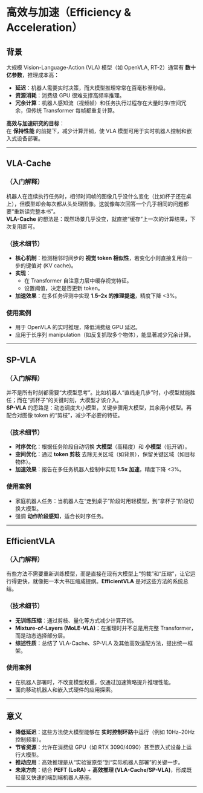 # 高效与加速（Efficiency & Acceleration）

## 背景
大规模 Vision-Language-Action (VLA) 模型（如 OpenVLA, RT-2）通常有 **数十亿参数**，推理成本高：  
- **延迟**：机器人需要实时决策，而大模型推理常常在百毫秒至秒级。  
- **资源消耗**：消费级 GPU 很难支撑高频率推理。  
- **冗余计算**：机器人感知流（视频帧）和任务执行过程存在大量时序/空间冗余，但传统 Transformer 每帧都重复计算。  

**高效与加速研究的目标**：  
在 **保持性能** 的前提下，减少计算开销，使 VLA 模型可用于实时机器人控制和嵌入式设备部署。

---

## VLA-Cache

### （入门解释）
机器人在连续执行任务时，相邻时间帧的图像几乎没什么变化（比如杯子还在桌上），但模型却会每次都从头处理图像。这就像每次回答一个几乎相同的问题都要“重新读完整本书”。  
**VLA-Cache** 的想法是：既然场景几乎没变，就直接“缓存”上一次的计算结果，下次复用即可。

### （技术细节）
- **核心机制**：检测相邻时间步的 **视觉 token 相似性**，若变化小则直接复用前一步的键值对 (KV cache)。  
- **实现**：  
  - 在 Transformer 自注意力层中缓存视觉特征。  
  - 设置阈值，决定是否更新 token。  
- **加速效果**：在多任务评测中实现 **1.5–2x 的推理提速**，精度下降 <3%。  

### 使用案例
- 用于 OpenVLA 的实时推理，降低消费级 GPU 延迟。  
- 应用于长序列 manipulation（如反复抓取多个物体），能显著减少冗余计算。  

---

## SP-VLA

### （入门解释）
并不是所有时刻都需要“大模型思考”。比如机器人“直线走几步”时，小模型就能胜任；而在“抓杯子”的关键时刻，大模型才该介入。  
**SP-VLA** 的思路是：动态调度大小模型，关键步骤用大模型，其余用小模型。再配合对图像 token 的“剪枝”，减少不必要的特征。

### （技术细节）
- **时序优化**：根据任务阶段自动切换 **大模型**（高精度）和 **小模型**（低开销）。  
- **空间优化**：通过 **token 剪枝** 去除无关区域（如背景），保留关键区域（如目标物体）。  
- **加速效果**：报告在多任务机器人控制中实现 **1.5x 加速**，精度下降 <3%。  

### 使用案例
- 家庭机器人任务：当机器人在“走到桌子”阶段时用轻模型，到“拿杯子”阶段切换大模型。  
- 强调 **动作阶段感知**，适合长时序任务。  

---

## EfficientVLA

### （入门解释）
有些方法不需要重新训练模型，而是直接在现有大模型上“剪裁”和“压缩”，让它运行得更快，就像把一本大书压缩成提纲。**EfficientVLA** 是对这些方法的系统总结。

### （技术细节）
- **无训练压缩**：通过剪枝、量化等方式减少计算开销。  
- **Mixture-of-Layers (MoLE-VLA)**：在推理时并不总是用完整 Transformer，而是动态选择部分层。  
- **综述性质**：总结了 VLA-Cache、SP-VLA 及其他高效适配方法，提出统一框架。  

### 使用案例
- 在机器人部署时，不改变模型权重，仅通过加速策略提升推理性能。  
- 面向移动机器人和嵌入式硬件的应用探索。  

---

## 意义
- **降低延迟**：这些方法使大模型能够在 **实时控制环路**中运行（例如 10Hz–20Hz 控制频率）。  
- **节省资源**：允许在消费级 GPU（如 RTX 3090/4090）甚至嵌入式设备上运行大模型。  
- **推动应用**：高效推理是从“实验室原型”到“实际机器人部署”的关键一步。  
- **未来方向**：结合 **PEFT (LoRA)** + **高效推理 (VLA-Cache/SP-VLA)**，形成既轻量又快速的端到端机器人基座。

---
